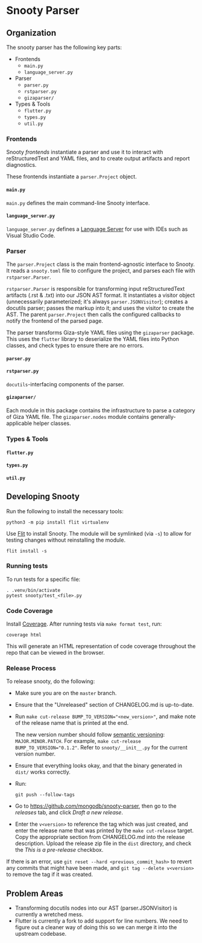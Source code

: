 # Snooty Parser

## Organization

The snooty parser has the following key parts:

* Frontends
  * `main.py`
  * `language_server.py`
* Parser
  * `parser.py`
  * `rstparser.py`
  * `gizaparser/`
* Types & Tools
  * `flutter.py`
  * `types.py`
  * `util.py`

### Frontends

Snooty *frontends* instantiate a parser and use it to interact with
reStructuredText and YAML files, and to create output artifacts and
report diagnostics.

These frontends instantiate a `parser.Project` object.

#### `main.py`

`main.py` defines the main command-line Snooty interface.

#### `language_server.py`

`language_server.py` defines a
[Language Server](https://microsoft.github.io/language-server-protocol/specification)
for use with IDEs such as Visual Studio Code.

### Parser

The `parser.Project` class is the main frontend-agnostic interface to
Snooty. It reads a `snooty.toml` file to configure the project, and
parses each file with `rstparser.Parser`.

`rstparser.Parser` is responsible for transforming input reStructuredText artifacts
(.rst & .txt) into our JSON AST format. It instantiates a visitor object
(unnecessarily parameterized; it's always `parser.JSONVisitor`); creates
a docutils parser; passes the markup into it; and uses the visitor to
create the AST. The parent `parser.Project` then calls the configured
callbacks to notify the frontend of the parsed page.

The parser transforms Giza-style YAML files using the `gizaparser`
package. This uses the `flutter` library to deserialize the YAML files
into Python classes, and check types to ensure there are no errors.

#### `parser.py`

#### `rstparser.py`

`docutils`-interfacing components of the parser.

#### `gizaparser/`

Each module in this package contains the infrastructure to parse a category
of Giza YAML file. The `gizaparser.nodes` module contains generally-applicable
helper classes.

### Types & Tools

#### `flutter.py`

#### `types.py`

#### `util.py`

## Developing Snooty

Run the following to install the necessary tools:

```shell
python3 -m pip install flit virtualenv
```

Use [Flit](https://flit.readthedocs.io/en/latest/) to install Snooty. The module will be symlinked (via `-s`) to allow for testing changes without reinstalling the module.

```shell
flit install -s
```

### Running tests

To run tests for a specific file:

```shell
. .venv/bin/activate
pytest snooty/test_<file>.py
```

### Code Coverage

Install [Coverage](https://coverage.readthedocs.io/en/v4.5.x/). After running tests via `make format test`, run:

```shell
coverage html
```

This will generate an HTML representation of code coverage throughout the repo that can be viewed in the browser.

### Release Process

To release snooty, do the following:

* Make sure you are on the `master` branch.

* Ensure that the "Unreleased" section of CHANGELOG.md is up-to-date.

* Run `make cut-release BUMP_TO_VERSION="<new_version>"`, and make
  note of the release name that is printed at the end.

  The new version number should follow [semantic versioning](https://semver.org):
  `MAJOR.MINOR.PATCH`. For example, `make cut-release BUMP_TO_VERSION="0.1.2"`.
  Refer to `snooty/__init__.py` for the current version number.

* Ensure that everything looks okay, and that the binary generated in `dist/` works correctly.

* Run:

  ```shell
  git push --follow-tags
  ```

* Go to <https://github.com/mongodb/snooty-parser>, then go to the _releases_ tab,
  and click _Draft a new release_.

* Enter the `v<version>` to reference the tag which was just created, and enter the
  release name that was printed by the `make cut-release` target. Copy the appropriate
  section from CHANGELOG.md into the release description. Upload the release zip file
  in the `dist` directory, and check the _This is a pre-release_ checkbox.

If there is an error, use `git reset --hard <previous_commit_hash>` to revert any
commits that might have been made, and `git tag --delete v<version>` to remove the
tag if it was created.

## Problem Areas

* Transforming docutils nodes into our AST (parser.JSONVisitor) is
  currently a wretched mess.
* Flutter is currently a fork to add support for line numbers. We need to
  figure out a cleaner way of doing this so we can merge it into the
  upstream codebase.
